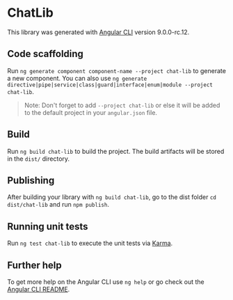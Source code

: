 # ChatLib

This library was generated with [Angular CLI](https://github.com/angular/angular-cli) version 9.0.0-rc.12.

## Code scaffolding

Run `ng generate component component-name --project chat-lib` to generate a new component. You can also use `ng generate directive|pipe|service|class|guard|interface|enum|module --project chat-lib`.
> Note: Don't forget to add `--project chat-lib` or else it will be added to the default project in your `angular.json` file. 

## Build

Run `ng build chat-lib` to build the project. The build artifacts will be stored in the `dist/` directory.

## Publishing

After building your library with `ng build chat-lib`, go to the dist folder `cd dist/chat-lib` and run `npm publish`.

## Running unit tests

Run `ng test chat-lib` to execute the unit tests via [Karma](https://karma-runner.github.io).

## Further help

To get more help on the Angular CLI use `ng help` or go check out the [Angular CLI README](https://github.com/angular/angular-cli/blob/master/README.md).

